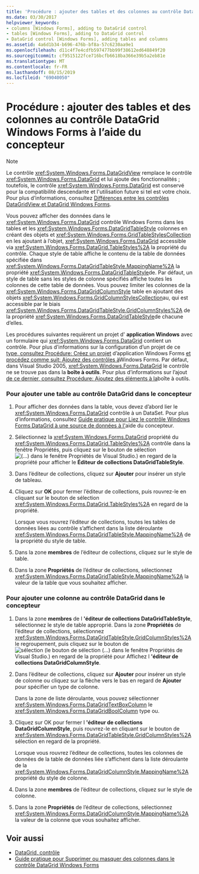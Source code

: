 ```yaml
---
title: 'Procédure : ajouter des tables et des colonnes au contrôle DataGrid Windows Forms à l’aide du concepteur'
ms.date: 03/30/2017
helpviewer_keywords:
- columns [Windows Forms], adding to DataGrid control
- tables [Windows Forms], adding to DataGrid control
- DataGrid control [Windows Forms], adding tables and columns
ms.assetid: 4a6d1b34-b696-476b-bf8a-57c6230aa9e1
ms.openlocfilehash: d11c4f7e4cdfb597477bb99f38612ed648849f20
ms.sourcegitcommit: cf9515122fce716bcfb6618ba366e39b5a2eb81e
ms.translationtype: MT
ms.contentlocale: fr-FR
ms.lasthandoff: 08/15/2019
ms.locfileid: "69040050"
---
```

# <a name="how-to-add-tables-and-columns-to-the-windows-forms-datagrid-control-using-the-designer"></a>Procédure : ajouter des tables et des colonnes au contrôle DataGrid Windows Forms à l’aide du concepteur

> [!NOTE]
> Le contrôle <xref:System.Windows.Forms.DataGridView> remplace le contrôle <xref:System.Windows.Forms.DataGrid> et lui ajoute des fonctionnalités ; toutefois, le contrôle <xref:System.Windows.Forms.DataGrid> est conservé pour la compatibilité descendante et l'utilisation future si tel est votre choix. Pour plus d’informations, consultez [Différences entre les contrôles DataGridView et DataGrid Windows Forms](differences-between-the-windows-forms-datagridview-and-datagrid-controls.md).

Vous pouvez afficher des données dans le <xref:System.Windows.Forms.DataGrid> contrôle Windows Forms dans les tables et les <xref:System.Windows.Forms.DataGridTableStyle> colonnes en créant des objets et <xref:System.Windows.Forms.GridTableStylesCollection> en les ajoutant à l’objet, <xref:System.Windows.Forms.DataGrid> accessible via <xref:System.Windows.Forms.DataGrid.TableStyles%2A> la propriété du contrôle. Chaque style de table affiche le contenu de la table de données spécifiée dans <xref:System.Windows.Forms.DataGridTableStyle.MappingName%2A> la propriété <xref:System.Windows.Forms.DataGridTableStyle>de. Par défaut, un style de table sans les styles de colonne spécifiés affiche toutes les colonnes de cette table de données. Vous pouvez limiter les colonnes de la <xref:System.Windows.Forms.DataGridColumnStyle> table en ajoutant des objets <xref:System.Windows.Forms.GridColumnStylesCollection>au, qui est accessible par le biais <xref:System.Windows.Forms.DataGridTableStyle.GridColumnStyles%2A> de la propriété <xref:System.Windows.Forms.DataGridTableStyle>de chacune d’elles.

Les procédures suivantes requièrent un projet d' **application Windows** avec un formulaire qui <xref:System.Windows.Forms.DataGrid> contient un contrôle. Pour plus d’informations sur la configuration d’un projet de ce [type, consultez Procédure: Créez un projet](/visualstudio/ide/step-1-create-a-windows-forms-application-project) d’application Windows Forms [et procédez comme suit: Ajoutez des contrôles à](how-to-add-controls-to-windows-forms.md)Windows Forms. Par défaut, dans Visual Studio 2005, <xref:System.Windows.Forms.DataGrid> le contrôle ne se trouve pas dans la **boîte à outils**. Pour plus d’informations sur l’ajout [de ce dernier, consultez Procédure: Ajoutez des éléments à la](https://docs.microsoft.com/previous-versions/visualstudio/visual-studio-2010/ms165355(v=vs.100))boîte à outils.

### <a name="to-add-a-table-to-the-datagrid-control-in-the-designer"></a>Pour ajouter une table au contrôle DataGrid dans le concepteur

1. Pour afficher des données dans la table, vous devez d’abord lier le <xref:System.Windows.Forms.DataGrid> contrôle à un DataSet. Pour plus d’informations, consultez [Guide pratique pour Liez le contrôle Windows Forms DataGrid à une source de données à l'](bind-wf-datagrid-control-to-a-data-source-using-the-designer.md)aide du concepteur.

2. Sélectionnez la <xref:System.Windows.Forms.DataGrid> propriété du <xref:System.Windows.Forms.DataGrid.TableStyles%2A> contrôle dans la fenêtre Propriétés, puis cliquez sur le bouton de sélection![(...) dans le fenêtre Propriétés de Visual Studio.](./media/visual-studio-ellipsis-button.png)) en regard de la propriété pour afficher le **Éditeur de collections DataGridTableStyle**.

3. Dans l’éditeur de collections, cliquez sur **Ajouter** pour insérer un style de tableau.

4. Cliquez sur **OK** pour fermer l’éditeur de collections, puis rouvrez-le en cliquant sur le bouton de sélection <xref:System.Windows.Forms.DataGrid.TableStyles%2A> en regard de la propriété.

     Lorsque vous rouvrez l’éditeur de collections, toutes les tables de données liées au contrôle s’affichent dans la liste déroulante <xref:System.Windows.Forms.DataGridTableStyle.MappingName%2A> de la propriété du style de table.

5. Dans la zone **membres** de l’éditeur de collections, cliquez sur le style de table.

6. Dans la zone **Propriétés** de l’éditeur de collections, sélectionnez <xref:System.Windows.Forms.DataGridTableStyle.MappingName%2A> la valeur de la table que vous souhaitez afficher.

### <a name="to-add-a-column-to-the-datagrid-control-in-the-designer"></a>Pour ajouter une colonne au contrôle DataGrid dans le concepteur

1. Dans la zone **membres** de l **'éditeur de collections DataGridTableStyle**, sélectionnez le style de table approprié. Dans la zone **Propriétés** de l’éditeur de collections, sélectionnez <xref:System.Windows.Forms.DataGridTableStyle.GridColumnStyles%2A> le regroupement, puis cliquez sur le bouton de![sélection (le bouton de sélection (...) dans le fenêtre Propriétés de](./media/visual-studio-ellipsis-button.png)Visual Studio.) en regard de la propriété pour Affichez l **'éditeur de collections DataGridColumnStyle**.

2. Dans l’éditeur de collections, cliquez sur **Ajouter** pour insérer un style de colonne ou cliquez sur la flèche vers le bas en regard de **Ajouter** pour spécifier un type de colonne.

     Dans la zone de liste déroulante, vous pouvez sélectionner <xref:System.Windows.Forms.DataGridTextBoxColumn> le <xref:System.Windows.Forms.DataGridBoolColumn> type ou.

3. Cliquez sur OK pour fermer l **'éditeur de collections DataGridColumnStyle**, puis rouvrez-le en cliquant sur le bouton de <xref:System.Windows.Forms.DataGridTableStyle.GridColumnStyles%2A> sélection en regard de la propriété.

     Lorsque vous rouvrez l’éditeur de collections, toutes les colonnes de données de la table de données liée s’affichent dans la liste déroulante de la <xref:System.Windows.Forms.DataGridColumnStyle.MappingName%2A> propriété du style de colonne.

4. Dans la zone **membres** de l’éditeur de collections, cliquez sur le style de colonne.

5. Dans la zone **Propriétés** de l’éditeur de collections, sélectionnez <xref:System.Windows.Forms.DataGridColumnStyle.MappingName%2A> la valeur de la colonne que vous souhaitez afficher.

## <a name="see-also"></a>Voir aussi

- [DataGrid, contrôle](datagrid-control-windows-forms.md)
- [Guide pratique pour Supprimer ou masquer des colonnes dans le contrôle DataGrid Windows Forms](how-to-delete-or-hide-columns-in-the-windows-forms-datagrid-control.md)
